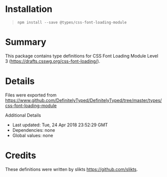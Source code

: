 # Installation
> `npm install --save @types/css-font-loading-module`

# Summary
This package contains type definitions for CSS Font Loading Module Level 3 (https://drafts.csswg.org/css-font-loading/).

# Details
Files were exported from https://www.github.com/DefinitelyTyped/DefinitelyTyped/tree/master/types/css-font-loading-module

Additional Details
 * Last updated: Tue, 24 Apr 2018 23:52:29 GMT
 * Dependencies: none
 * Global values: none

# Credits
These definitions were written by slikts <https://github.com/slikts>.

